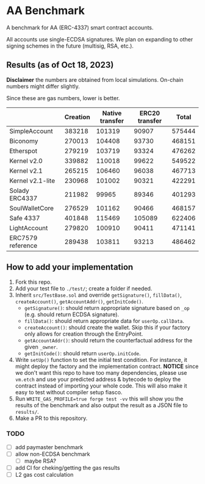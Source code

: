 # AA Benchmark

A benchmark for AA (ERC-4337) smart contract accounts.

All accounts use single-ECDSA signatures. We plan on expanding to other signing schemes in the future (multisig, RSA, etc.).

## Results (as of Oct 18, 2023)

**Disclaimer** the numbers are obtained from local simulations. On-chain numbers might differ slightly.

Since these are gas numbers, lower is better.

|                   | Creation | Native transfer | ERC20 transfer | Total  |
| ----------------- | -------- | --------------- | -------------- | ------ |
| SimpleAccount     | 383218   | 101319          | 90907          | 575444 |
| Biconomy          | 270013   | 104408          | 93730          | 468151 |
| Etherspot         | 279219   | 103719          | 93324          | 476262 |
| Kernel v2.0       | 339882   | 110018          | 99622          | 549522 |
| Kernel v2.1       | 265215   | 106460          | 96038          | 467713 |
| Kernel v2.1-lite  | 230968   | 101002          | 90321          | 422291 |
| Solady ERC4337    | 211982   | 99965           | 89346          | 401293 |
| SoulWalletCore    | 276529   | 101162          | 90466          | 468157 |
| Safe 4337         | 401848   | 115469          | 105089         | 622406 |
| LightAccount      | 279820   | 100910          | 90411          | 471141 |
| ERC7579 reference | 289438   | 103811          | 93213          | 486462 |

## How to add your implementation

1. Fork this repo.
2. Add your test file to `./test/`; create a folder if needed.
3. Inherit `src/TestBase.sol` and override `getSignature()`, `fillData()`, `createAccount()`, `getAccountAddr()`, `getInitCode()`.
   - `getSignature()`: should return appropriate signature based on `_op` (e.g. should return ECDSA signature).
   - `fillData()`: should return appropriate data for `userOp.callData`.
   - `createAccount()`: should create the wallet. Skip this if your factory only allows for creation through the EntryPoint.
   - `getAccountAddr()`: should return the counterfactual address for the given `_owner`.
   - `getInitCode()`: should return `userOp.initCode`.
4. Write `setUp()` function to set the initial test condition. For instance, it might deploy the factory and the implementation contract. **NOTICE** since we don't want this repo to have too many dependencies, please use `vm.etch` and use your predicted address & bytecode to deploy the contract instead of importing your whole code. This will also make it easy to test without compiler setup fiasco.
5. Run `WRITE_GAS_PROFILE=true forge test -vv` this will show you the results of the benchmark and also output the result as a JSON file to `results/`.
6. Make a PR to this repository.

### TODO

- [ ] add paymaster benchmark
- [ ] allow non-ECDSA benchmark
  - [ ] maybe RSA?
- [ ] add CI for cheking/getting the gas results
- [ ] L2 gas cost calculation

